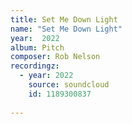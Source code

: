 ```yaml
---
title: Set Me Down Light
name: "Set Me Down Light"
year:  2022
album: Pitch
composer: Rob Nelson
recordingz:
  - year: 2022
    source: soundcloud
    id: 1189300837
 
---
```



